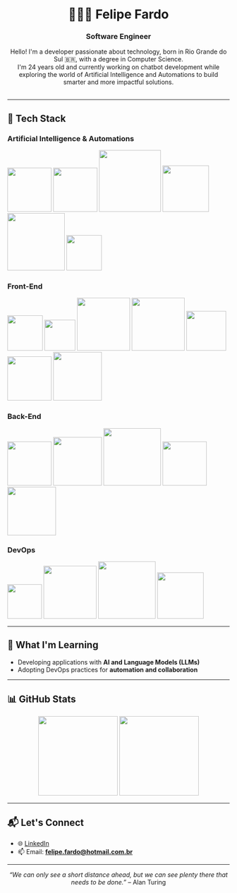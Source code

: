 <h1 align="center">👨🏻‍💻 Felipe Fardo</h1>
<h3 align="center">Software Engineer</h3>

<p align="center">
  Hello! I'm a developer passionate about technology, born in Rio Grande do Sul 🇧🇷, with a degree in Computer Science.<br/>
  I'm 24 years old and currently working on chatbot development while exploring the world of Artificial Intelligence and Automations to build smarter and more impactful solutions.<br/><br/>
</p>

---

## 🚀 Tech Stack

### Artificial Intelligence & Automations
<div align="left">
  <img src="https://img.shields.io/badge/-Python-05122A?style=flat&logo=Python&logoColor=3776AB" width="100" />
  <img src="https://img.shields.io/badge/-Pandas-05122A?style=flat&logo=Pandas&logoColor=150458" width="100" />
  <img src="https://img.shields.io/badge/-Scikit--learn-05122A?style=flat&logo=scikit-learn&logoColor=F7931E" width="140" />
  <img src="https://img.shields.io/badge/-Crew_AI-05122A?style=flat&logo=crewai&logoColor=white" width="105" />
  <img src="https://img.shields.io/badge/-LangChain-05122A?style=flat&logo=langchain&logoColor=white" width="130" />
  <img src="https://img.shields.io/badge/-n8n-05122A?style=flat&logo=n8n&logoColor=EF6830" width="80" />
</div>

### Front-End
<div align="left">
  <img src="https://img.shields.io/badge/-HTML-05122A?style=flat&logo=HTML5" width="80" />
  <img src="https://img.shields.io/badge/-CSS-05122A?style=flat&logo=css&logoColor=1572B6" width="70" />
  <img src="https://img.shields.io/badge/-JavaScript-05122A?style=flat&logo=JavaScript&logoColor=F7DF1E" width="120" />
  <img src="https://img.shields.io/badge/-TypeScript-05122A?style=flat&logo=TypeScript&logoColor=3178C6" width="120" />
  <img src="https://img.shields.io/badge/-React-05122A?style=flat&logo=React&logoColor=61DAFB" width="90" />
  <img src="https://img.shields.io/badge/-Next.js-05122A?style=flat&logo=Next.js&logoColor=FFFFFF" width="100" />
  <img src="https://img.shields.io/badge/-Tailwind-05122A?style=flat&logo=TailwindCSS&logoColor=38B2AC" width="110" />
</div>

### Back-End
<div align="left">
  <img src="https://img.shields.io/badge/-Node.js-05122A?style=flat&logo=Node.js&logoColor=339933" width="100" />
  <img src="https://img.shields.io/badge/-GraphQL-05122A?style=flat&logo=GraphQL&logoColor=E10098" width="110" />
  <img src="https://img.shields.io/badge/-PostgreSQL-05122A?style=flat&logo=PostgreSQL&logoColor=336791" width="130" />
  <img src="https://img.shields.io/badge/-Docker-05122A?style=flat&logo=Docker&logoColor=2496ED" width="100" />
  <img src="https://img.shields.io/badge/-Swagger-05122A?style=flat&logo=swagger&logoColor=85EA2D" width="110" />
</div>

### DevOps
<div align="left">
  <img src="https://custom-icon-badges.demolab.com/badge/AWS-05122A.svg?logo=aws&logoColor=FF9900" width="78" />
  <img src="https://img.shields.io/badge/-Terraform-05122A?style=flat&logo=Terraform&logoColor=7B42BC" width="120" />
  <img src="https://img.shields.io/badge/-Kubernetes-05122A?style=flat&logo=Kubernetes&logoColor=326CE5" width="130" />
  <img src="https://img.shields.io/badge/-Grafana-05122A?style=flat&logo=Grafana&logoColor=F46800" width="105" />
</div>

---

## 🧠 What I'm Learning

- Developing applications with **AI and Language Models (LLMs)**
- Adopting DevOps practices for **automation and collaboration**

---

## 📊 GitHub Stats

<div align="center">
  <img height="180em" src="https://github-readme-stats.vercel.app/api?username=felipefardo&show_icons=true&theme=tokyonight&include_all_commits=true&count_private=true" />
  <img height="180em" src="https://github-readme-stats.vercel.app/api/top-langs/?username=felipefardo&layout=compact&theme=tokyonight&langs_count=10" />
</div>

---

## 📬 Let's Connect

- 🌐 [LinkedIn](https://www.linkedin.com/in/felipefardo)
- 📫 Email: **felipe.fardo@hotmail.com.br**

---

<p align="center"><i>“We can only see a short distance ahead, but we can see plenty there that needs to be done.”</i> – Alan Turing</p>


